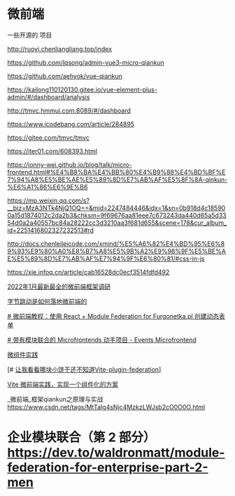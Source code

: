 # 微前端

一些开源的 项目

http://ruoyi.chenliangliang.top/index


https://github.com/lqsong/admin-vue3-micro-qiankun

https://github.com/aehyok/vue-qiankun

https://kailong110120130.gitee.io/vue-element-plus-admin/#/dashboard/analysis

http://tmvc.hmmui.com:8089/#/dashboard

https://www.icodebang.com/article/284895

https://gitee.com/tmvc/tmvc

https://iter01.com/608393.html

https://jonny-wei.github.io/blog/talk/micro-frontend.html#%E4%B8%BA%E4%BB%80%E4%B9%88%E4%BD%BF%E7%94%A8%E5%BE%AE%E5%89%8D%E7%AB%AF%E5%8F%8A-qinkun-%E6%A1%86%E6%9E%B6


https://mp.weixin.qq.com/s?__biz=MzA3NTk4NjQ1OQ==&mid=2247484446&idx=1&sn=0b918d4c185900a15d1874012c2da2b3&chksm=9f69676aa81eee7c673243da440d65a5d3354d0a2a40557bc84a28222cc3d3210aa3f681d655&scene=178&cur_album_id=2251416802327232513#rd

http://docs.chenleileicode.com/xmind/%E5%A6%82%E4%BD%95%E6%89%93%E9%80%A0%E8%B7%A8%E5%9B%A2%E9%98%9F%E5%BE%AE%E5%89%8D%E7%AB%AF%E7%94%9F%E6%80%81/#css-in-js

https://xie.infoq.cn/article/cab16528dc0ecf3514fdfd492


[2022年1月最新最全的微前端框架调研](https://www.cnblogs.com/givingwu/p/15899672.html)

[字节跳动是如何落地微前端的](https://jishuin.proginn.com/p/763bfbd68b38)

[# 微前端教程：使用 React + Module Federation for Furgonetka.pl 创建动态表单](https://tsh.io/blog/micro-frontend-tutorial/)

[# 带有模块联合的 Microfrontends 动手项目 - Events Microfrontend](https://levelup.gitconnected.com/microfrontends-hands-on-project-with-module-federation-events-microfrontend-ce8a7f8a16ad)

[微组件实践](https://www.yuque.com/docs/share/60069dca-a63f-4735-859c-01b3354fe924#Jqu68)

[# [让我看看哪块小饼干还不知道Vite-plugin-federation](https://segmentfault.com/a/1190000041128003)]

[Vite 微前端实践，实现一个组件化的方案](https://developer.51cto.com/article/699398.html)


_微前端_框架qiankun之原理与实战 https://www.csdn.net/tags/MtTaIg4sNjc4MzkzLWJsb2cO0O0O.html

# 企业模块联合（第 2 部分） https://dev.to/waldronmatt/module-federation-for-enterprise-part-2-men

